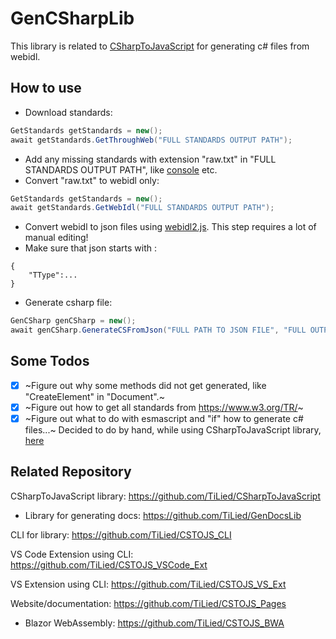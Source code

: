 # GenCSharpLib
This library is related to [CSharpToJavaScript](https://github.com/TiLied/CSharpToJavaScript) for generating c# files from webidl.
## How to use
- Download standards:
```csharp
GetStandards getStandards = new();
await getStandards.GetThroughWeb("FULL STANDARDS OUTPUT PATH");	
```
- Add any missing standards with extension "raw.txt" in "FULL STANDARDS OUTPUT PATH", like [console](https://console.spec.whatwg.org/) etc.
- Convert "raw.txt" to webidl only:
```csharp
GetStandards getStandards = new();
await getStandards.GetWebIdl("FULL STANDARDS OUTPUT PATH");
```
- Convert webidl to json files using [webidl2.js](https://github.com/w3c/webidl2.js/). This step requires a lot of manual editing!
- Make sure that json starts with :
```
{
	"TType":...
}
```
- Generate csharp file:
```csharp
GenCSharp genCSharp = new();
await genCSharp.GenerateCSFromJson("FULL PATH TO JSON FILE", "FULL OUTPUT PATH");
```
## Some Todos
- [x] ~Figure out why some methods did not get generated, like "CreateElement" in "Document".~
- [x] ~Figure out how to get all standards from https://www.w3.org/TR/~
- [x] ~Figure out what to do with esmascript and "if" how to generate c# files...~  Decided to do by hand, while using CSharpToJavaScript library, [here](https://github.com/TiLied/CSharpToJavaScript/tree/master/CSharpToJavaScript/APIs/JS/Ecma)

## Related Repository 
CSharpToJavaScript library: https://github.com/TiLied/CSharpToJavaScript
- Library for generating docs: https://github.com/TiLied/GenDocsLib

CLI for library: https://github.com/TiLied/CSTOJS_CLI
  
VS Code Extension using CLI: https://github.com/TiLied/CSTOJS_VSCode_Ext

VS Extension using CLI: https://github.com/TiLied/CSTOJS_VS_Ext

Website/documentation: https://github.com/TiLied/CSTOJS_Pages
- Blazor WebAssembly: https://github.com/TiLied/CSTOJS_BWA
